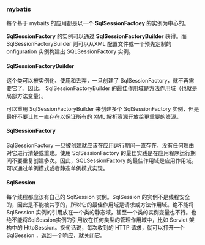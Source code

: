 ### mybatis



每个基于 mybaits 的应用都是以一个 **SqlSessionFactoey** 的实例为中心的。

**SqlSessionFactory** 的实例可以通过 **SqlSessionFactoryBuilder** 获得。而 SqlSessionFactoryBuilder 则可以从XML 配置文件或一个预先定制的 onfiguration 实例构建出 SQLSessionFactory 实例。



#### SqlSessionFactoryBuilder

这个类可以被实例化、使用和丢弃，一旦创建了 SqlSessionFactory，就不再需要它了。因此， SqlSessionFactoryBuilder 的最佳作用域是方法作用域（也就是局部方法变量）。

可以重用 SqlSessionFactoryBuilder 来创建多个 SqlSessionFactory 实例，但是最好不要让其一直存在以保证所有的 XML 解析资源开放给更重要的资源。

#### SqlSessionFactory

SqlSessionFactory 一旦被创建就应该在应用运行期间一直存在，没有任何理由对它进行清楚或重建。使用 SqlSessionFactory 的最佳实践是在应用程序运行期间不要重复创建多次。因此，SQLSessionFactory 的最佳作用域是应用作用域。可以通过单例模式或者静态单例模式实现。

#### SqlSession

每个线程都应该有自己的 SqlSession 实例。SqlSession 的实例不是线程安全的，因此是不能被共享的，所以它的最佳作用域是请求或方法作用域。绝不能将 SqlSession 实例的引用放在一个类的静态域，甚至一个类的实例变量也不行。也绝不能将SqlSession实例的引用放在任何类型的管理作用域中，比如 Servlet 架构中的 HttpSession。换句话说，每次收到的 HTTP 请求，就可以打开一个 SqlSession ，返回一个响应，就关闭它。













